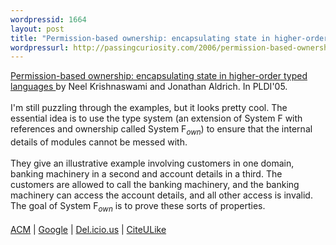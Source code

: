 ```yaml
---
wordpressid: 1664
layout: post
title: "Permission-based ownership: encapsulating state in higher-order typed languages"
wordpressurl: http://passingcuriosity.com/2006/permission-based-ownership-encapsulating-state-in-higher-order-typed-languages/
---
```

<a class="title" href="http://www.cs.cmu.edu/~aldrich/papers/pldi05.pdf"> Permission-based ownership: encapsulating state in higher-order typed languages </a> by Neel Krishnaswami and Jonathan Aldrich. In PLDI'05.<br /><br />I'm still puzzling through the examples, but it looks pretty cool. The essential idea is to use the type system (an extension of <acronym>System F</acronym> with references and ownership called <acronym>System F<sub><i>own</i></sub></acronym>) to ensure that the internal details of modules cannot be messed with. <br /><br />They give an illustrative example involving customers in one domain, banking machinery in a second and account details in a third. The customers are allowed to call the banking machinery, and the banking machinery can access the account details, and all other access is invalid. The goal of <acronym>System F<sub><i>own</i></sub></acronym> is to prove these sorts of properties.<br /><br /><a href="http://portal.acm.org/citation.cfm?id=1065023">ACM</a> | <a href="http://scholar.google.com/scholar?hl=en&lr=&safe=off&cluster=17777635342074588239">Google</a> | <a href="http://del.icio.us/url/7da65101851fdc40beda72a731be4341">Del.icio.us</a> | <a href="http://www.citeulike.org/article/471760">CiteULike</a>
